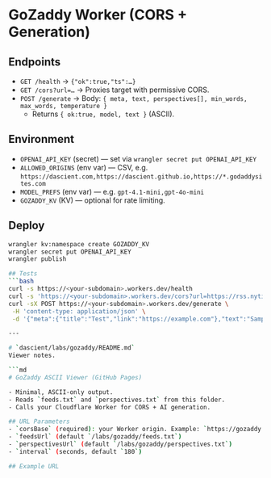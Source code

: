 # GoZaddy Worker (CORS + Generation)

## Endpoints
- `GET /health` → `{"ok":true,"ts":…}`
- `GET /cors?url=…` → Proxies target with permissive CORS.
- `POST /generate` → Body: `{ meta, text, perspectives[], min_words, max_words, temperature }`
  - Returns `{ ok:true, model, text }` (ASCII).

## Environment
- `OPENAI_API_KEY` (secret) — set via `wrangler secret put OPENAI_API_KEY`
- `ALLOWED_ORIGINS` (env var) — CSV, e.g. `https://dascient.com,https://dascient.github.io,https://*.godaddysites.com`
- `MODEL_PREFS` (env var) — e.g. `gpt-4.1-mini,gpt-4o-mini`
- `GOZADDY_KV` (KV) — optional for rate limiting.

## Deploy
```bash
wrangler kv:namespace create GOZADDY_KV
wrangler secret put OPENAI_API_KEY
wrangler publish

## Tests
```bash
curl -s https://<your-subdomain>.workers.dev/health
curl -s 'https://<your-subdomain>.workers.dev/cors?url=https://rss.nytimes.com/services/xml/rss/nyt/HomePage.xml' | head
curl -sX POST https://<your-subdomain>.workers.dev/generate \
 -H 'content-type: application/json' \
 -d '{"meta":{"title":"Test","link":"https://example.com"},"text":"Sample about AI and markets.","perspectives":["Business Strategy"],"min_words":500,"max_words":900}'

---

# `dascient/labs/gozaddy/README.md`
Viewer notes.

```md
# GoZaddy ASCII Viewer (GitHub Pages)

- Minimal, ASCII-only output.
- Reads `feeds.txt` and `perspectives.txt` from this folder.
- Calls your Cloudflare Worker for CORS + AI generation.

## URL Parameters
- `corsBase` (required): your Worker origin. Example: `https://gozaddy.aristocles24.workers.dev`
- `feedsUrl` (default `/labs/gozaddy/feeds.txt`)
- `perspectivesUrl` (default `/labs/gozaddy/perspectives.txt`)
- `interval` (seconds, default `180`)

## Example URL
